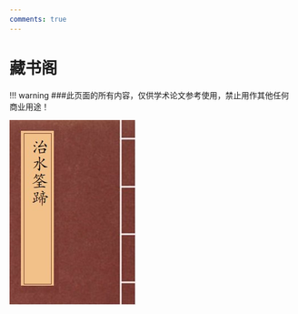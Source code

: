 ```yaml
---
comments: true
---
```


# **藏书阁**
!!! warning
    ###此页面的所有内容，仅供学术论文参考使用，禁止用作其他任何商业用途！

[![《治水筌蹄》明·万恭](/book/治水筌蹄/治水筌蹄.jpg "治水筌蹄 明 万恭")](../book/治水筌蹄/目录.md)
